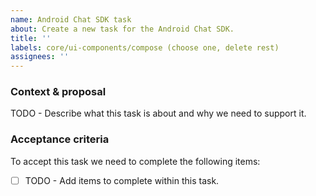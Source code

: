 ```yaml
---
name: Android Chat SDK task
about: Create a new task for the Android Chat SDK.
title: ''
labels: core/ui-components/compose (choose one, delete rest)
assignees: ''
---
```


### Context & proposal

TODO - Describe what this task is about and why we need to support it.

### Acceptance criteria

To accept this task we need to complete the following items:

- [ ] TODO - Add items to complete within this task.